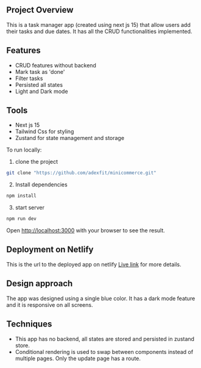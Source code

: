 ## Project Overview

This is a task manager app (created using next js 15) that allow users add their tasks and due dates. It has all the CRUD functionalities implemented.

## Features

- CRUD features without backend
- Mark task as 'done'
- Filter tasks
- Persisted all states
- Light and Dark mode

## Tools

- Next js 15
- Tailwind Css for styling
- Zustand for state management and storage

To run locally:

1. clone the project

```bash
git clone "https://github.com/adexfit/minicommerce.git"

```

2. Install dependencies

```bash
npm install

```

3. start server

```bash
npm run dev

```

Open [http://localhost:3000](http://localhost:3000) with your browser to see the result.

## Deployment on Netlify

This is the url to the deployed app on netlify [Live link](https://adextaskmanager.netlify.app/) for more details.

## Design approach

The app was designed using a single blue color. It has a dark mode feature and it is responsive on all screens.

## Techniques

- This app has no backend, all states are stored and persisted in zustand store.
- Conditional rendering is used to swap between components instead of multiple pages. Only the update page has a route.
